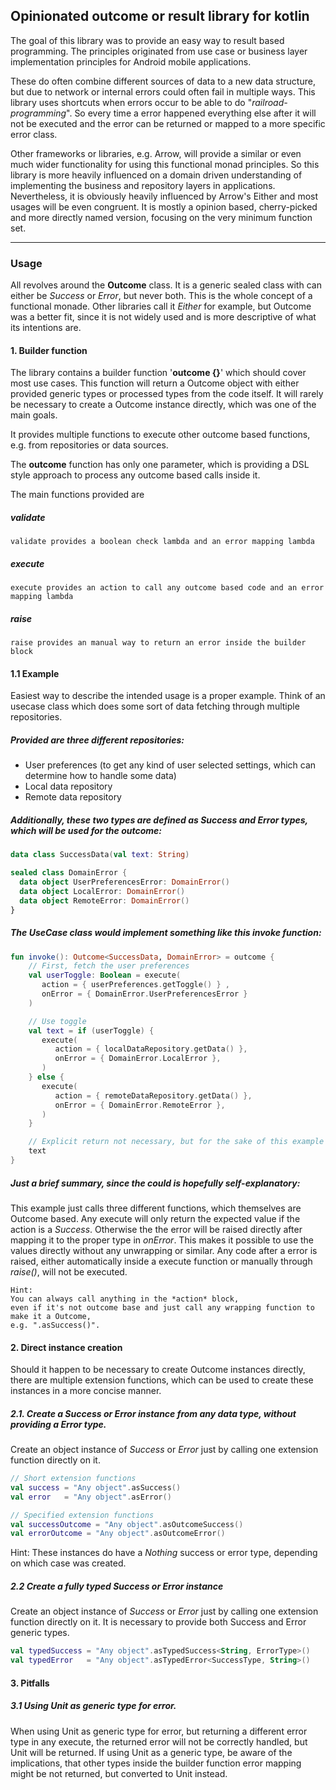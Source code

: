 ## Opinionated outcome or result library for kotlin

The goal of this library was to provide an easy way to result based programming.
The principles originated from use case or business layer implementation principles for Android mobile applications.

These do often combine different sources of data to a new data structure, but due to network
or internal errors could often fail in multiple ways. This library uses shortcuts when
errors occur to be able to do "*railroad-programming*". So every time a error happened everything
else after it will not be executed and the error can be returned or mapped to a more specific
error class.

Other frameworks or libraries, e.g. Arrow, will provide a similar or even much wider functionality for using this functional monad principles.
So this library is more heavily influenced on a domain driven understanding of implementing the business and repository layers in applications.
Nevertheless, it is obviously heavily influenced by Arrow's Either and most usages will be even congruent.
It is mostly a opinion based, cherry-picked and more directly named version, focusing on the very minimum
function set.

---

### Usage

All revolves around the **Outcome** class. It is a generic sealed class with can either be *Success* or *Error*,
but never both. This is the whole concept of a functional monade. Other libraries call it *Either* for example,
but Outcome was a better fit, since it is not widely used and is more descriptive of what its intentions are.

#### 1. Builder function

The library contains a builder function '**outcome {}**' which should cover most use cases. This function
will return a Outcome object with either provided generic types or processed types from the code itself.
It will rarely be necessary to create a Outcome instance directly, which was one of the main goals.

It provides multiple functions to execute other outcome based functions, e.g. from repositories or data sources.

The **outcome** function has only one parameter, which is providing a DSL style approach to process any outcome
based calls inside it.

The main functions provided are
##### **validate**

```
validate provides a boolean check lambda and an error mapping lambda
```
##### **execute**
```
execute provides an action to call any outcome based code and an error mapping lambda
```
##### **raise**
```
raise provides an manual way to return an error inside the builder block
```

#### 1.1 Example
Easiest way to describe the intended usage is a proper example.
Think of an usecase class which does some sort of data fetching through multiple repositories.

##### Provided are three different repositories:
- User preferences (to get any kind of user selected settings, which can determine how to handle some data)
- Local data repository
- Remote data repository

##### Additionally, these two types are defined as Success and Error types, which will be used for the outcome:
```kotlin
data class SuccessData(val text: String)

sealed class DomainError {	
  data object UserPreferencesError: DomainError()
  data object LocalError: DomainError()
  data object RemoteError: DomainError()
}
```

##### The UseCase class would implement something like this invoke function:
```kotlin
fun invoke(): Outcome<SuccessData, DomainError> = outcome {
	// First, fetch the user preferences
	val userToggle: Boolean = execute(
	   action = { userPreferences.getToggle() } ,
	   onError = { DomainError.UserPreferencesError } 
	)

	// Use toggle 
	val text = if (userToggle) {
	   execute(
	      action = { localDataRepository.getData() },
	      onError = { DomainError.LocalError },
	   )	
	} else {
	   execute(
	      action = { remoteDataRepository.getData() },
	      onError = { DomainError.RemoteError },
	   ) 
	}

	// Explicit return not necessary, but for the sake of this example easier to understand
	text
}
```
##### Just a brief summary, since the could is hopefully self-explanatory:
This example just calls three different functions, which themselves are Outcome based.
Any execute will only return the expected value if the action is a *Success*. Otherwise the the error will be raised directly after
mapping it to the proper type in *onError*. This makes it possible to use the values directly without any unwrapping or similar.
Any code after a error is raised, either automatically inside a execute function or manually through *raise()*, will not
be executed.
```
Hint: 
You can always call anything in the *action* block, 
even if it's not outcome base and just call any wrapping function to make it a Outcome, 
e.g. ".asSuccess()".
```

#### 2. Direct instance creation

Should it happen to be necessary to create Outcome instances directly,
there are multiple extension functions, which can be used to create these instances in a more concise manner.

##### 2.1. Create a Success or Error instance from any data type, without providing a Error type.
Create an object instance of *Success* or *Error* just by calling one extension function directly on it.

```kotlin
// Short extension functions
val success = "Any object".asSuccess()
val error   = "Any object".asError()

// Specified extension functions
val successOutcome = "Any object".asOutcomeSuccess()
val errorOutcome = "Any object".asOutcomeError()
```
Hint: These instances do have a *Nothing* success or error type, depending on which case was created.

##### 2.2 Create a fully typed Success or Error instance
Create an object instance of *Success* or *Error* just by calling one extension function directly on it.
It is necessary to provide both Success and Error generic types.

```kotlin
val typedSuccess = "Any object".asTypedSuccess<String, ErrorType>()
val typedError   = "Any object".asTypedError<SuccessType, String>()
```

#### 3. Pitfalls
##### 3.1 Using Unit as generic type for error.
When using Unit as generic type for error, but returning a different error type in any execute, the returned error will not be correctly handled, but Unit will be returned. If using Unit as a generic type, be aware of the implications, that other types inside the builder function error mapping might be not returned, but converted to Unit instead.



